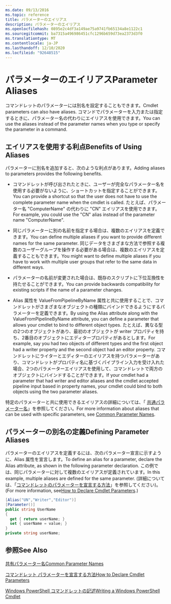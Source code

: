 ```yaml
---
ms.date: 09/13/2016
ms.topic: reference
title: パラメーターのエイリアス
description: パラメーターのエイリアス
ms.openlocfilehash: 0895e2c4df3a149ae75a9741fb65134a8e1122c1
ms.sourcegitcommit: ba7315a496986451cfc1296b659d73ea2373d3f0
ms.translationtype: MT
ms.contentlocale: ja-JP
ms.lasthandoff: 12/10/2020
ms.locfileid: "92648515"
---
```

# <a name="parameter-aliases"></a><span data-ttu-id="6b79c-103">パラメーターのエイリアス</span><span class="sxs-lookup"><span data-stu-id="6b79c-103">Parameter Aliases</span></span>

<span data-ttu-id="6b79c-104">コマンドレットのパラメーターには別名を設定することもできます。</span><span class="sxs-lookup"><span data-stu-id="6b79c-104">Cmdlet parameters can also have aliases.</span></span> <span data-ttu-id="6b79c-105">コマンドでパラメーターを入力または指定するときに、パラメーター名の代わりにエイリアスを使用できます。</span><span class="sxs-lookup"><span data-stu-id="6b79c-105">You can use the aliases instead of the parameter names when you type or specify the parameter in a command.</span></span>

## <a name="benefits-of-using-aliases"></a><span data-ttu-id="6b79c-106">エイリアスを使用する利点</span><span class="sxs-lookup"><span data-stu-id="6b79c-106">Benefits of Using Aliases</span></span>

<span data-ttu-id="6b79c-107">パラメーターに別名を追加すると、次のような利点があります。</span><span class="sxs-lookup"><span data-stu-id="6b79c-107">Adding aliases to parameters provides the following benefits.</span></span>

- <span data-ttu-id="6b79c-108">コマンドレットが呼び出されたときに、ユーザーが完全なパラメーター名を使用する必要がないように、ショートカットを指定することができます。</span><span class="sxs-lookup"><span data-stu-id="6b79c-108">You can provide a shortcut so that the user does not have to use the complete parameter name when the cmdlet is called.</span></span> <span data-ttu-id="6b79c-109">たとえば、パラメーター名 "ComputerName" の代わりに "CN" エイリアスを使用できます。</span><span class="sxs-lookup"><span data-stu-id="6b79c-109">For example, you could use the "CN" alias instead of the parameter name "ComputerName".</span></span>

- <span data-ttu-id="6b79c-110">同じパラメーターに別の名前を指定する場合は、複数のエイリアスを定義できます。</span><span class="sxs-lookup"><span data-stu-id="6b79c-110">You can define multiple aliases if you want to provide different names for the same parameter.</span></span> <span data-ttu-id="6b79c-111">同じデータをさまざまな方法で参照する複数のユーザーグループを操作する必要がある場合は、複数のエイリアスを定義することもできます。</span><span class="sxs-lookup"><span data-stu-id="6b79c-111">You might want to define multiple aliases if you have to work with multiple user groups that refer to the same data in different ways.</span></span>

- <span data-ttu-id="6b79c-112">パラメーターの名前が変更された場合は、既存のスクリプトに下位互換性を持たせることができます。</span><span class="sxs-lookup"><span data-stu-id="6b79c-112">You can provide backwards compatibility for existing scripts if the name of a parameter changes.</span></span>

- <span data-ttu-id="6b79c-113">Alias 属性を ValueFromPipelineByName 属性と共に使用することで、コマンドレットがさまざまなオブジェクトの種類にバインドできるようにするパラメーターを定義できます。</span><span class="sxs-lookup"><span data-stu-id="6b79c-113">By using the Alias attribute along with the ValueFromPipelineByName attribute, you can define a parameter that allows your cmdlet to bind to different object types.</span></span> <span data-ttu-id="6b79c-114">たとえば、異なる型の2つのオブジェクトがあり、最初のオブジェクトが writer プロパティを持ち、2番目のオブジェクトにエディタープロパティがあるとします。</span><span class="sxs-lookup"><span data-stu-id="6b79c-114">For example, say you had two objects of different types and the first object had a writer property and the second object had an editor property.</span></span> <span data-ttu-id="6b79c-115">コマンドレットにライターとエディターのエイリアスを持つパラメーターがあり、コマンドレットがプロパティ名に基づくパイプライン入力を受け入れた場合、2つのパラメーターエイリアスを使用して、コマンドレットで両方のオブジェクトにバインドすることができます。</span><span class="sxs-lookup"><span data-stu-id="6b79c-115">If your cmdlet had a parameter that had writer and editor aliases and the cmdlet accepted pipeline input based in property names, your cmdlet could bind to both objects using the two parameter aliases.</span></span>

<span data-ttu-id="6b79c-116">特定のパラメーターと共に使用できるエイリアスの詳細については、「 [共通パラメーター名](./common-parameter-names.md)」を参照してください。</span><span class="sxs-lookup"><span data-stu-id="6b79c-116">For more information about aliases that can be used with specific parameters, see [Common Parameter Names](./common-parameter-names.md).</span></span>

## <a name="defining-parameter-aliases"></a><span data-ttu-id="6b79c-117">パラメーターの別名の定義</span><span class="sxs-lookup"><span data-stu-id="6b79c-117">Defining Parameter Aliases</span></span>

<span data-ttu-id="6b79c-118">パラメーターのエイリアスを定義するには、次のパラメーター宣言に示すように、Alias 属性を宣言します。</span><span class="sxs-lookup"><span data-stu-id="6b79c-118">To define an alias for a parameter, declare the Alias attribute, as shown in the following parameter declaration.</span></span> <span data-ttu-id="6b79c-119">この例では、同じパラメーターに対して複数のエイリアスが定義されています。</span><span class="sxs-lookup"><span data-stu-id="6b79c-119">In this example, multiple aliases are defined for the same parameter.</span></span> <span data-ttu-id="6b79c-120">(詳細については、「[コマンドレットのパラメーターを宣言する方法](./how-to-declare-cmdlet-parameters.md)」を参照してください)。</span><span class="sxs-lookup"><span data-stu-id="6b79c-120">(For more information, see[How to Declare Cmdlet Parameters](./how-to-declare-cmdlet-parameters.md).)</span></span>

```csharp
[Alias("UN","Writer","Editor")]
[Parameter()]
public string UserName
{
  get { return userName; }
  set { userName = value; }
}
private string userName;
```

## <a name="see-also"></a><span data-ttu-id="6b79c-121">参照</span><span class="sxs-lookup"><span data-stu-id="6b79c-121">See Also</span></span>

[<span data-ttu-id="6b79c-122">共有パラメーター名</span><span class="sxs-lookup"><span data-stu-id="6b79c-122">Common Parameter Names</span></span>](./common-parameter-names.md)

[<span data-ttu-id="6b79c-123">コマンドレット パラメーターを宣言する方法</span><span class="sxs-lookup"><span data-stu-id="6b79c-123">How to Declare Cmdlet Parameters</span></span>](./how-to-declare-cmdlet-parameters.md)

[<span data-ttu-id="6b79c-124">Windows PowerShell コマンドレットの記述</span><span class="sxs-lookup"><span data-stu-id="6b79c-124">Writing a Windows PowerShell Cmdlet</span></span>](./writing-a-windows-powershell-cmdlet.md)
